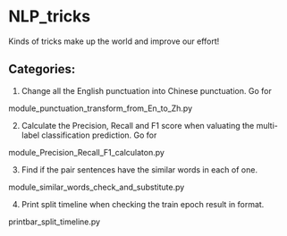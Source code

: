 # NLP_tricks
Kinds of tricks make up the world and improve our effort!

## Categories:
1. Change all the English punctuation into Chinese punctuation. Go for

module_punctuation_transform_from_En_to_Zh.py

2. Calculate the Precision, Recall and F1 score when valuating the multi-label classification prediction. Go for

module_Precision_Recall_F1_calculaton.py

3. Find if the pair sentences have the similar words in each of one.

module_similar_words_check_and_substitute.py

4. Print split timeline when checking the train epoch result in format.

printbar_split_timeline.py

